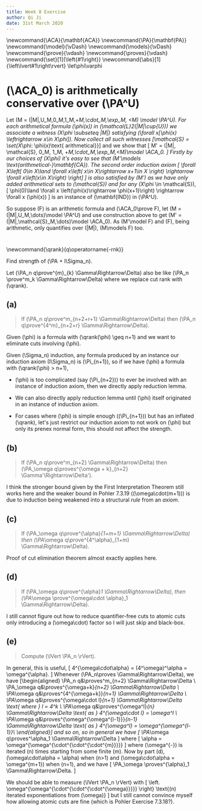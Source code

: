 ```yaml
---
title: Week 8 Exercise
author: Qi Ji
date: 31st March 2020
---
```


\newcommand{\ACA}{\mathbf{ACA}}
\newcommand{\PA}{\mathbf{PA}}
\newcommand{\model}{\vDash}
\newcommand{\models}{\vDash}
\newcommand{\prove}{\vdash}
\newcommand{\proves}{\vdash}
\newcommand{\set}[1]{\left\{#1\right\}}
\newcommand{\abs}[1]{\left\lvert#1\right\rvert}
\let\phi\varphi

# \(\ACA_0\) is arithmetically conservative over \(\PA^U\)

Let \(M = (|M|,U_M,0_M,1_M,+_M,\cdot_M,\exp_M, <_M) \model \PA^U\).
For each arithmetical formula \(\phi(x)\) in \(\mathcal{L}_2(|M|\cup\{U\})\)
we associate a witness \(X_\phi \subseteq |M|\) satisfying
\(\forall x[\phi(x) \leftrightarrow x\in X_\phi]\).
Now collect all such witnesses
\[\mathcal{S} = \set{X_\phi: \phi(x)\text{ arithmetical}}\]
and we show that
\[ M' = (|M|, \mathcal{S}, 0_M, 1_M, +_M,\cdot_M,\exp_M,<_M)\model \ACA_0. \]
Firstly by our choices of \(X_\phi\) it's easy to see that
\(M'\models \text{arithmetical-}\mathbf{CA}\).
The second order induction axiom
\[ \forall X\left[
0\in X\land \forall x\left(
x\in X\rightarrow x+1\in X
\right)
\rightarrow \forall x\left(x\in X\right)
\right] \]
is also satisfied by \(M'\) as we have only added arithmetical sets to \(\mathcal{S}\) and for any \(X_\phi \in \mathcal{S}\),
\[ \phi(0)\land \forall x \left(\phi(x)\rightarrow \phi(x+1)\right) \rightarrow
\forall x (\phi(x)) \]
is an instance of \(\mathbf{IND}\) in \(\PA^U\).

So suppose \(F\) is an arithmetic formula and \(\ACA_0\prove F\),
let \(M = (|M|,U_M,\dots)\model \PA^U\) and use construction above
to get \(M' = (|M|,\mathcal{S}_M,\dots)\model \ACA_0\).
As \(M'\model F\) and \(F\), being arithmetic, only quantifies over \(|M|\),
\(M\models F\) too.

#

\newcommand{\qrank}{q\operatorname{-rnk}}

Find strength of \(\PA + I\Sigma_n\).

Let \(\PA_n q\prove^{m}_{k} \Gamma\Rightarrow\Delta\) also be like \(\PA_n \prove^m_k \Gamma\Rightarrow\Delta\) where we replace cut rank with \(\qrank\).

## (a)

> If \(\PA_n q\prove^m_{n+2+r+1} \Gamma\Rightarrow\Delta\) then \(\PA_n q\prove^{4^m}_{n+2+r} \Gamma\Rightarrow\Delta\).

Given \(\phi\) is a formula with \(\qrank(\phi) \geq n+1\) and we want to eliminate cuts involving \(\phi\).

Given \(\Sigma_n\) induction, any formula produced by an instance our induction axiom \(I\Sigma_n\) is \(\Pi_{n+1}\),
so if we have \(\phi\) a formula with \(\qrank(\phi) > n+1\),

* \(\phi\) is too complicated (say \(\Pi_{n+2}\)) to ever be involved with an instance of induction axiom,
  then we directly apply reduction lemma.

* We can also directly apply reduction lemma until \(\phi\) itself originated in an instance of induction axiom.

* For cases where \(\phi\) is simple enough (\(\Pi_{n+1}\)) but has an inflated \(\qrank\),
  let's just restrict our induction axiom to not work on \(\phi\) but only its prenex normal form, this should not affect the strength.

## (b)

> If \(\PA_n q\prove^m_{n+2} \Gamma\Rightarrow\Delta\) then \(\PA_\omega q\proves^{\omega + k}_{n+2} \Gamma'\Rightarrow\Delta'\).

I think the stronger bound given by the First Interpretation Theorem still works here
and the weaker bound in Pohler 7.3.19 (\(\omega\cdot(m+1)\)) is due to induction being weakened into a structural *rule* from an *axiom*.

## (c)

> If \(\PA_\omega q\prove^{\alpha}_{1+m+1} \Gamma\Rightarrow\Delta\)
> then \(\PA_\omega q\prove^{4^\alpha}_{1+m} \Gamma\Rightarrow\Delta\).

Proof of cut elimination theorem almost exactly applies here.

## (d)

> If \(\PA_\omega q\prove^{\alpha}_1 \Gamma\Rightarrow\Delta\),
> then \(\PA_\omega \prove^{\omega\cdot \alpha}_1 \Gamma\Rightarrow\Delta\).

I still cannot figure out how to reduce quantifier-free cuts to atomic cuts only introducing a \(\omega\cdot\) factor
so I will just skip and black-box.

## (e)


> Compute \(\lVert \PA_n \rVert\).

In general, this is useful,
\[ 4^{\omega\cdot\alpha} = (4^\omega)^\alpha = \omega^{\alpha}. \]
Whenever \(\PA_n\proves \Gamma\Rightarrow\Delta\), we have
\[\begin{aligned}
\PA_n q&\proves^m_{n+2} \Gamma\Rightarrow\Delta \\
\PA_\omega q&\proves^{\omega+k}_{n+2} \Gamma\Rightarrow\Delta \\
\PA_\omega q&\proves^{4^{\omega+k}}_{n+1} \Gamma\Rightarrow\Delta \\
\PA_\omega q&\proves^{\omega\cdot l}_{n+1} \Gamma\Rightarrow\Delta \text{ where } l = 4^k \\
\PA_\omega q&\proves^{\omega^l}_{n} \Gamma\Rightarrow\Delta \text{ as } 4^{\omega\cdot l} = \omega^l \\
\PA_\omega q&\proves^{\omega^{\omega^{l-1}}}_{n-1} \Gamma\Rightarrow\Delta \text{ as } 4^{\omega^l} = \omega^{\omega^{l-1}}\\
\end{aligned}\]
and so on, so in general we have
\[ \PA_\omega q\proves^\alpha_1 \Gamma\Rightarrow\Delta \]
where
\[ \alpha = \omega^{\omega^{\cdot^{\cdot^{\cdot^{m}}}}} \]
where \(\omega^{-}\) is iterated \(n\) times starting from some finite \(m\).
Now by part (d),
\(\omega\cdot\alpha = \alpha\) when \(n>1\) and \(\omega\cdot\alpha = \omega^{m+1}\) when \(n=1\),
and we have
\[ \PA_\omega \proves^{\alpha}_1 \Gamma\Rightarrow\Delta. \]

We should be able to measure \(\lVert \PA_n \rVert\) with
\[ \left. \omega^{\omega^{\cdot^{\cdot^{\cdot^{\omega}}}}} \right\} \text{\(n\) iterated exponentiations from \(\omega\)} \]
but I still cannot convince myself how allowing atomic cuts are fine (which is Pohler Exercise 7.3.18?).
